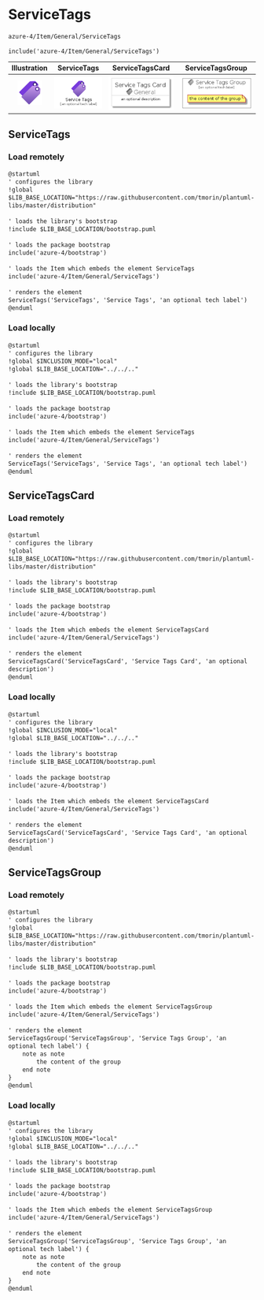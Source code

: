 # ServiceTags


```text
azure-4/Item/General/ServiceTags
```

```text
include('azure-4/Item/General/ServiceTags')
```



| Illustration | ServiceTags | ServiceTagsCard | ServiceTagsGroup |
| :---: | :---: | :---: | :---: |
| ![illustration for Illustration](../../../azure-4/Item/General/ServiceTags.png) | ![illustration for ServiceTags](../../../azure-4/Item/General/ServiceTags.Local.png) | ![illustration for ServiceTagsCard](../../../azure-4/Item/General/ServiceTagsCard.Local.png) | ![illustration for ServiceTagsGroup](../../../azure-4/Item/General/ServiceTagsGroup.Local.png) |




## ServiceTags

### Load remotely
```plantuml
@startuml
' configures the library
!global $LIB_BASE_LOCATION="https://raw.githubusercontent.com/tmorin/plantuml-libs/master/distribution"

' loads the library's bootstrap
!include $LIB_BASE_LOCATION/bootstrap.puml

' loads the package bootstrap
include('azure-4/bootstrap')

' loads the Item which embeds the element ServiceTags
include('azure-4/Item/General/ServiceTags')

' renders the element
ServiceTags('ServiceTags', 'Service Tags', 'an optional tech label')
@enduml
```

### Load locally
```plantuml
@startuml
' configures the library
!global $INCLUSION_MODE="local"
!global $LIB_BASE_LOCATION="../../.."

' loads the library's bootstrap
!include $LIB_BASE_LOCATION/bootstrap.puml

' loads the package bootstrap
include('azure-4/bootstrap')

' loads the Item which embeds the element ServiceTags
include('azure-4/Item/General/ServiceTags')

' renders the element
ServiceTags('ServiceTags', 'Service Tags', 'an optional tech label')
@enduml
```

## ServiceTagsCard

### Load remotely
```plantuml
@startuml
' configures the library
!global $LIB_BASE_LOCATION="https://raw.githubusercontent.com/tmorin/plantuml-libs/master/distribution"

' loads the library's bootstrap
!include $LIB_BASE_LOCATION/bootstrap.puml

' loads the package bootstrap
include('azure-4/bootstrap')

' loads the Item which embeds the element ServiceTagsCard
include('azure-4/Item/General/ServiceTags')

' renders the element
ServiceTagsCard('ServiceTagsCard', 'Service Tags Card', 'an optional description')
@enduml
```

### Load locally
```plantuml
@startuml
' configures the library
!global $INCLUSION_MODE="local"
!global $LIB_BASE_LOCATION="../../.."

' loads the library's bootstrap
!include $LIB_BASE_LOCATION/bootstrap.puml

' loads the package bootstrap
include('azure-4/bootstrap')

' loads the Item which embeds the element ServiceTagsCard
include('azure-4/Item/General/ServiceTags')

' renders the element
ServiceTagsCard('ServiceTagsCard', 'Service Tags Card', 'an optional description')
@enduml
```

## ServiceTagsGroup

### Load remotely
```plantuml
@startuml
' configures the library
!global $LIB_BASE_LOCATION="https://raw.githubusercontent.com/tmorin/plantuml-libs/master/distribution"

' loads the library's bootstrap
!include $LIB_BASE_LOCATION/bootstrap.puml

' loads the package bootstrap
include('azure-4/bootstrap')

' loads the Item which embeds the element ServiceTagsGroup
include('azure-4/Item/General/ServiceTags')

' renders the element
ServiceTagsGroup('ServiceTagsGroup', 'Service Tags Group', 'an optional tech label') {
    note as note
        the content of the group
    end note
}
@enduml
```

### Load locally
```plantuml
@startuml
' configures the library
!global $INCLUSION_MODE="local"
!global $LIB_BASE_LOCATION="../../.."

' loads the library's bootstrap
!include $LIB_BASE_LOCATION/bootstrap.puml

' loads the package bootstrap
include('azure-4/bootstrap')

' loads the Item which embeds the element ServiceTagsGroup
include('azure-4/Item/General/ServiceTags')

' renders the element
ServiceTagsGroup('ServiceTagsGroup', 'Service Tags Group', 'an optional tech label') {
    note as note
        the content of the group
    end note
}
@enduml
```

